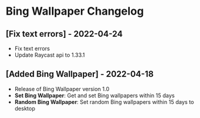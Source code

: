 # Bing Wallpaper Changelog

## [Fix text errors] - 2022-04-24
- Fix text errors
- Update Raycast api to 1.33.1

## [Added Bing Wallpaper] - 2022-04-18
- Release of Bing Wallpaper version 1.0
- **Set Bing Wallpaper**: Get and set Bing wallpapers within 15 days
- **Random Bing Wallpaper**: Set random Bing wallpapers within 15 days to desktop
